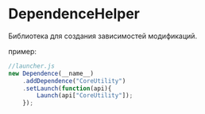 # DependenceHelper 
Библиотека для создания зависимостей модификаций. 

пример:
```js
//launcher.js
new Dependence(__name__)
	.addDependence("CoreUtility")
	.setLaunch(function(api){
		Launch(api["CoreUtility"]);
	});
```